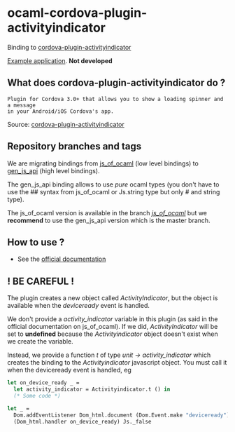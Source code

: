 # ocaml-cordova-plugin-activityindicator

Binding to
[cordova-plugin-activityindicator](https://github.com/Initsogar/cordova-activityindicator)

[Example
application](https://github.com/dannywillems/ocaml-cordova-plugin-activityindicator-example).
**Not developed**

## What does cordova-plugin-activityindicator do ?

```
Plugin for Cordova 3.0+ that allows you to show a loading spinner and a message
in your Android/iOS Cordova's app.
```

Source: [cordova-plugin-activityindicator](https://github.com/Initsogar/cordova-activityindicator)

## Repository branches and tags

We are migrating bindings from
[js_of_ocaml](https://github.com/ocsigen/js_of_ocaml) (low level bindings) to
[gen_js_api](https://github.com/lexifi/gen_js_api) (high level bindings).

The gen_js_api binding allows to use *pure* ocaml types (you don't have to use
the ## syntax from js_of_ocaml or Js.string type but only # and string type).

The js_of_ocaml version is available in the branch
[*js_of_ocaml*](https://github.com/dannywillems/ocaml-cordova-plugin-activityindicator/tree/js_of_ocaml)
but we **recommend** to use the gen_js_api version which is the master branch.

## How to use ?

* See the [official documentation](https://github.com/Initsogar/cordova-activityindicator)

## ! BE CAREFUL !

The plugin creates a new object called *ActivityIndicator*, but the object is
available when the *deviceready* event is handled.

We don't provide a *activity_indicator* variable in this plugin (as said in the official
documentation on js_of_ocaml). If we did, *ActivityIndicator* will be set to **undefined**
because the *Activityindicator* object doesn't exist when we create the variable.

Instead, we provide a function *t* of type *unit -> activity_indicator* which creates the
binding to the *Activityindicator* javascript object. You must call it when the deviceready
event is handled, eg

```OCaml
let on_device_ready _ =
  let activity_indicator = Activityindicator.t () in
  (* Some code *)

let _ =
  Dom.addEventListener Dom_html.document (Dom.Event.make "deviceready")
  (Dom_html.handler on_device_ready) Js._false
```

